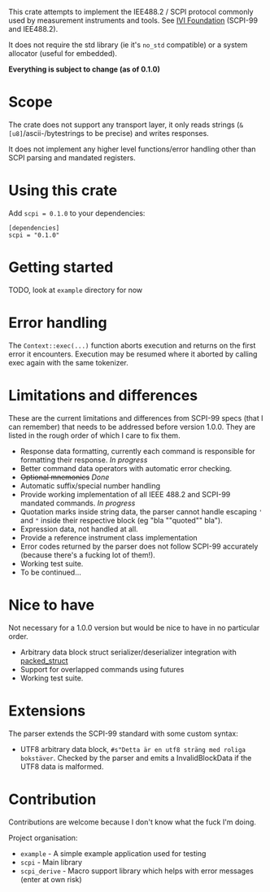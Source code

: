This crate attempts to implement the IEE488.2 / SCPI protocol commonly used by measurement instruments and tools.
See [IVI Foundation](http://www.ivifoundation.org/specifications/default.aspx) (SCPI-99 and IEE488.2).

It does not require the std library (ie it's `no_std` compatible) or a system allocator (useful for embedded).

**Everything is subject to change (as of 0.1.0)**

# Scope
The crate does not support any transport layer, it only reads strings (`&[u8]`/ascii-/bytestrings to be precise) and writes responses.

It does not implement any higher level functions/error handling other than SCPI parsing and mandated registers.



# Using this crate
Add `scpi = 0.1.0` to your dependencies:
```
[dependencies]
scpi = "0.1.0"
```

# Getting started

TODO, look at `example` directory for now

# Error handling
The `Context::exec(...)` function aborts execution and returns on the first error it encounters. 
Execution may be resumed where it aborted by calling exec again with the same tokenizer.

# Limitations and differences
These are the current limitations and differences from SCPI-99 specs (that I can remember) that needs to be addressed before version 1.0.0.
They are listed in the rough order of which I care to fix them.

 * Response data formatting, currently each command is responsible for formatting their response. _In progress_
 * Better command data operators with automatic error checking.
 * ~~Optional mnemonics~~ _Done_
 * Automatic suffix/special number handling
 * Provide working implementation of all IEEE 488.2 and SCPI-99 mandated commands. _In progress_
 * Quotation marks inside string data, the parser cannot handle escaping `'` and `"` inside their respective block (eg "bla ""quoted"" bla").
 * Expression data, not handled at all.
 * Provide a reference instrument class implementation
 * Error codes returned by the parser does not follow SCPI-99 accurately (because there's a fucking lot of them!).
 * Working test suite.
 * To be continued...
 
# Nice to have
Not necessary for a 1.0.0 version but would be nice to have in no particular order.

 * Arbitrary data block struct serializer/deserializer integration with [packed_struct](https://docs.rs/packed_struct/0.3.0/packed_struct/)
 * Support for overlapped commands using futures
 * Working test suite.

# Extensions
The parser extends the SCPI-99 standard with some custom syntax:

 * UTF8 arbitrary data block, `#s"Detta är en utf8 sträng med roliga bokstäver`. Checked by the parser and emits a InvalidBlockData if the UTF8 data is malformed.

# Contribution
Contributions are welcome because I don't know what the fuck I'm doing.

Project organisation:

 * `example` - A simple example application used for testing
 * `scpi` - Main library
 * `scpi_derive` - Macro support library which helps with error messages (enter at own risk) 